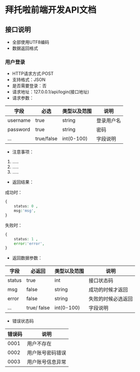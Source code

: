 # 拜托啦前端开发API文档 

## 接口说明
- 全部使用UTF8编码
- 数据返回格式

###  用户登录

- HTTP请求方式:POST
- 支持格式：JSON
- 是否需要登录：否
- 请求地址：127.0.0.1/api/login(接口地址)
- 请求参数：

字段     | 必选       | 类型以及范围 | 说明
---      | ---        | ----         | -----
username | true       | string       | 登录用户名
password | true       | string       | 密码
...      | true/false | int(0-100)   | 字段说明

- 注意事项：
1. .....
2. .....
3. .....

- 返回结果：

成功时：
```php
{
    status: 0 ,
    msg:'msg',
}

```

失败时：
```php
{
    status: 1 ,
    error:'error',
}

```

- 返回数据参数：

字段   | 必返回      | 类型以及范围 | 说明
---    | ---         | ----         | -----
status | true        | int          | 接口状态码
msg    | false       | string       | 成功的时候才返回
error  | false       | string       | 失败的时候必选返回
...    | true/ false | int(0-100)   | 字段说明

- 错误状态码

错误码 | 说明
---    | ---
0001   | 用户不存在
0002   | 用户账号密码错误
0003   | 用户账号信息异常

